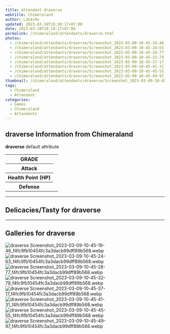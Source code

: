 ```yaml
---
title: Attendant draverse
webtitle: Chimeraland
author: L3n4r0x
updated: 2023-03-10T19:30:17+07:00
date: 2023-03-10T19:19:17+07:00
permalink: /chimeraland/attendants/draverse.html
photos:
  - /chimeraland/attendants/draverse/Screenshot_2023-03-09-10-45-19-48_f4fc9fb10454fc3a3dacb99dff89b568.webp
  - /chimeraland/attendants/draverse/Screenshot_2023-03-09-10-45-24-63_f4fc9fb10454fc3a3dacb99dff89b568.webp
  - /chimeraland/attendants/draverse/Screenshot_2023-03-09-10-45-28-77_f4fc9fb10454fc3a3dacb99dff89b568.webp
  - /chimeraland/attendants/draverse/Screenshot_2023-03-09-10-45-32-79_f4fc9fb10454fc3a3dacb99dff89b568.webp
  - /chimeraland/attendants/draverse/Screenshot_2023-03-09-10-45-37-17_f4fc9fb10454fc3a3dacb99dff89b568.webp
  - /chimeraland/attendants/draverse/Screenshot_2023-03-09-10-45-41-31_f4fc9fb10454fc3a3dacb99dff89b568.webp
  - /chimeraland/attendants/draverse/Screenshot_2023-03-09-10-45-45-55_f4fc9fb10454fc3a3dacb99dff89b568.webp
  - /chimeraland/attendants/draverse/Screenshot_2023-03-09-10-45-49-97_f4fc9fb10454fc3a3dacb99dff89b568.webp
thumbnail: /chimeraland/attendants/draverse/Screenshot_2023-03-09-10-45-19-48_f4fc9fb10454fc3a3dacb99dff89b568.webp
tags:
  - Chimeraland
  - Attendant
categories:
  - Games
  - Chimeraland
  - Attendants
---
```


<section id="bootstrap-wrapper"><link rel="stylesheet" href="https://cdn.statically.io/gh/dimaslanjaka/Web-Manajemen/40ac3225/css/bootstrap-4.5-wrapper.css"/><h2>draverse Information from Chimeraland</h2><p><b>draverse</b> default attribute <table><tr><th>GRADE</th><td></td></tr><tr><th>Attack</th><td></td></tr><tr><th>Health Point (HP)</th><td></td></tr><tr><th>Defense</th><td></td></tr></table></p><hr/><h2>Delicacies/Tasty for draverse</h2><hr/><div id="gallery"><h2>Galleries for draverse</h2><div class="row"><div class="col-lg-6 col-12"><img src="/chimeraland/attendants/draverse/Screenshot_2023-03-09-10-45-19-48_f4fc9fb10454fc3a3dacb99dff89b568.webp" alt="draverse Screenshot_2023-03-09-10-45-19-48_f4fc9fb10454fc3a3dacb99dff89b568.webp"/></div><div class="col-lg-6 col-12"><img src="/chimeraland/attendants/draverse/Screenshot_2023-03-09-10-45-24-63_f4fc9fb10454fc3a3dacb99dff89b568.webp" alt="draverse Screenshot_2023-03-09-10-45-24-63_f4fc9fb10454fc3a3dacb99dff89b568.webp"/></div><div class="col-lg-6 col-12"><img src="/chimeraland/attendants/draverse/Screenshot_2023-03-09-10-45-28-77_f4fc9fb10454fc3a3dacb99dff89b568.webp" alt="draverse Screenshot_2023-03-09-10-45-28-77_f4fc9fb10454fc3a3dacb99dff89b568.webp"/></div><div class="col-lg-6 col-12"><img src="/chimeraland/attendants/draverse/Screenshot_2023-03-09-10-45-32-79_f4fc9fb10454fc3a3dacb99dff89b568.webp" alt="draverse Screenshot_2023-03-09-10-45-32-79_f4fc9fb10454fc3a3dacb99dff89b568.webp"/></div><div class="col-lg-6 col-12"><img src="/chimeraland/attendants/draverse/Screenshot_2023-03-09-10-45-37-17_f4fc9fb10454fc3a3dacb99dff89b568.webp" alt="draverse Screenshot_2023-03-09-10-45-37-17_f4fc9fb10454fc3a3dacb99dff89b568.webp"/></div><div class="col-lg-6 col-12"><img src="/chimeraland/attendants/draverse/Screenshot_2023-03-09-10-45-41-31_f4fc9fb10454fc3a3dacb99dff89b568.webp" alt="draverse Screenshot_2023-03-09-10-45-41-31_f4fc9fb10454fc3a3dacb99dff89b568.webp"/></div><div class="col-lg-6 col-12"><img src="/chimeraland/attendants/draverse/Screenshot_2023-03-09-10-45-45-55_f4fc9fb10454fc3a3dacb99dff89b568.webp" alt="draverse Screenshot_2023-03-09-10-45-45-55_f4fc9fb10454fc3a3dacb99dff89b568.webp"/></div><div class="col-lg-6 col-12"><img src="/chimeraland/attendants/draverse/Screenshot_2023-03-09-10-45-49-97_f4fc9fb10454fc3a3dacb99dff89b568.webp" alt="draverse Screenshot_2023-03-09-10-45-49-97_f4fc9fb10454fc3a3dacb99dff89b568.webp"/></div></div></div></section>